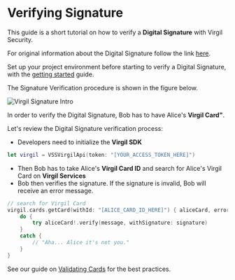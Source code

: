 # Verifying Signature

This guide is a short tutorial on how to verify a **Digital Signature** with Virgil Security.

For original information about the Digital Signature follow the link [here](https://github.com/VirgilSecurity/virgil/blob/wiki/wiki/glossary.md#digital-signature).

Set up your project environment before starting to verify a Digital Signature, with the [getting started](https://github.com/VirgilSecurity/virgil-sdk-x/blob/docs-review/documentation-swift/guides/configuration/client-configuration.md) guide.

The Signature Verification procedure is shown in the figure below.


![Virgil Signature Intro](https://github.com/VirgilSecurity/virgil-sdk-x/blob/docs-review/documentation-swift/img/Signature_introduction.png "Verify Signature")

In order to verify the Digital Signature, Bob has to have Alice's **Virgil Card"**.

Let's review the Digital Signature verification process:

- Developers need to initialize the **Virgil SDK**

```swift
let virgil = VSSVirgilApi(token: "[YOUR_ACCESS_TOKEN_HERE]")
```

- Then Bob has to take Alice's **Virgil Card ID** and search for Alice's Virgil Card on **Virgil Services**
- Bob then verifies the signature. If the signature is invalid, Bob will receive an error message.

```swift
// search for Virgil Card
virgil.cards.getCard(withId: "[ALICE_CARD_ID_HERE]") { aliceCard, error in
	do {
		try aliceCard!.verify(message, withSignature: signature)
	}
	catch {
		// "Aha... Alice it's not you."
	}
}
```

See our guide on [Validating Cards](https://github.com/VirgilSecurity/virgil-sdk-x/blob/docs-review/documentation-swift/guides/virgil-card/validating-card.md) for the best practices.
